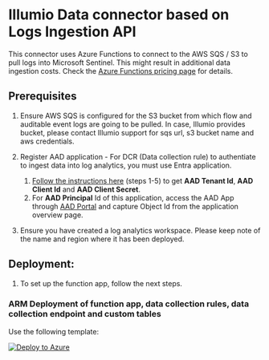 # Illumio Data connector based on Logs Ingestion API

This connector uses Azure Functions to connect to the AWS SQS / S3 to pull logs into Microsoft Sentinel. 
This might result in additional data ingestion costs. Check the [Azure Functions pricing page](https://azure.microsoft.com/pricing/details/functions/) for details.

## Prerequisites

1. Ensure AWS SQS is configured for the S3 bucket from which flow and auditable event logs are going to be pulled. In case, Illumio provides bucket, please contact Illumio support for sqs url, s3 bucket name and aws credentials.

2. Register AAD application - For DCR (Data collection rule) to authentiate to ingest data into log analytics, you must use Entra application.
	1. [Follow the instructions here](https://learn.microsoft.com/en-us/azure/azure-monitor/logs/tutorial-logs-ingestion-portal#create-azure-ad-application) (steps 1-5) to get **AAD Tenant Id**, **AAD Client Id** and **AAD Client Secret**. 
	2. For **AAD Principal** Id of this application, access the AAD App through [AAD Portal](https://aad.portal.azure.com/#view/Microsoft_AAD_IAM/StartboardApplicationsMenuBlade/~/AppAppsPreview/menuId/) and capture Object Id from the application overview page.

3. Ensure you have created a log analytics workspace. Please keep note of the name and region where it has been deployed.

## Deployment:

1. To set up the function app, follow the next steps.


### ARM Deployment of function app, data collection rules, data collection endpoint and custom tables

Use the following template:

[![Deploy to Azure](https://aka.ms/deploytoazurebutton)](https://portal.azure.com/#create/Microsoft.Template/uri/https%3A%2F%2Fraw.githubusercontent.com%2Fillumio-shield%2FAzure-Sentinel%2FIllumio-Integration%2FSolutions%2FIllumioSaaS%2FData%2520Connectors%2Fazuredeploy_IllumioSaaS_FunctionApp.json/createUIDefinitionUri/https%3A%2F%2Fraw.githubusercontent.com%2Fillumio-shield%2FAzure-Sentinel%2FIllumio-Integration%2FSolutions%2FIllumioSaaS%2FData%2520Connectors%2FcreateUiDefinition.json) 

